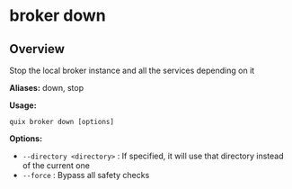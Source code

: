 # broker down

## Overview

Stop the local broker instance and all the services depending on it

**Aliases:** down, stop

**Usage:**

```
quix broker down [options]
```

**Options:**

- `--directory <directory>` : If specified, it will use that directory instead of the current one
- `--force` : Bypass all safety checks

